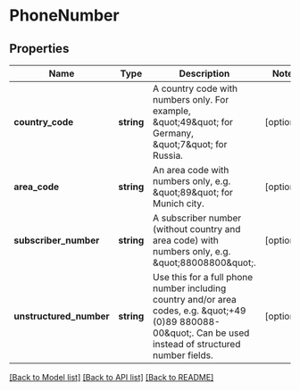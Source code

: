 # PhoneNumber

## Properties
Name | Type | Description | Notes
------------ | ------------- | ------------- | -------------
**country_code** | **string** | A country code with numbers only. For example, \&quot;49\&quot; for Germany, \&quot;7\&quot; for Russia. | [optional] 
**area_code** | **string** | An area code with numbers only, e.g. \&quot;89\&quot; for Munich city. | [optional] 
**subscriber_number** | **string** | A subscriber number (without country and area code) with numbers only, e.g. \&quot;88008800\&quot;. | [optional] 
**unstructured_number** | **string** | Use this for a full phone number including country and/or area codes, e.g. \&quot;+49 (0)89 880088-00\&quot;. Can be used instead of structured number fields. | [optional] 

[[Back to Model list]](../README.md#documentation-for-models) [[Back to API list]](../README.md#documentation-for-api-endpoints) [[Back to README]](../README.md)



